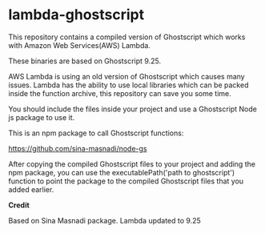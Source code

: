 # lambda-ghostscript

This repository contains a compiled version of Ghostscript which works with Amazon Web Services(AWS) Lambda.

These binaries are based on Ghostscript 9.25.

AWS Lambda is using an old version of Ghostscript which causes many issues. Lambda has the ability to use local libraries which can be packed inside the function archive, this repository can save you some time.

You should include the files inside your project and use a Ghostscript Node js package to use it.

This is an npm package to call Ghostscript functions:

https://github.com/sina-masnadi/node-gs

After copying the compiled Ghostscript files to your project and adding the npm package, you can use the executablePath('path to ghostscript') function to point the package to the compiled Ghostscript files that you added earlier.

**Credit**

Based on Sina Masnadi package. Lambda updated to 9.25
